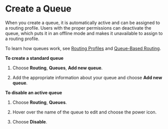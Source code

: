 # Create a Queue<a name="create-queue"></a>

When you create a queue, it is automatically active and can be assigned to a routing profile\. Users with the proper permissions can deactivate the queue, which puts it in an offline mode and makes it unavailable to assign to a routing profile\.

To learn how queues work, see [Routing Profiles](concepts-routing.md) and [Queue\-Based Routing](concepts-queue-based-routing.md)\.

**To create a standard queue**

1. Choose **Routing**, **Queues**, **Add new queue**\.

1. Add the appropriate information about your queue and choose **Add new queue**\.

**To disable an active queue**

1. Choose **Routing**, **Queues**\.

1. Hover over the name of the queue to edit and choose the power icon\.

1. Choose **Disable**\.